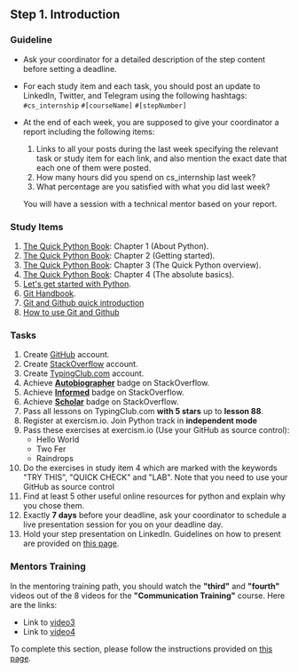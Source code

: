 
## Step 1. Introduction

### Guideline

- Ask your coordinator for a detailed description of the step content before setting a deadline.

- For each study item and each task, you should post an update to LinkedIn, Twitter, and Telegram using the following hashtags:
`#cs_internship`
`#[courseName]`
`#[stepNumber]`

- At the end of each week, you are supposed to give your coordinator a report including the following items:
  1. Links to all your posts during the last week specifying the relevant task or study item for each link, and also mention the exact date that each one of them were posted.
  2. How many hours did you spend on cs_internship last week?
  3. What percentage are you satisfied with what you did last week?

  You will have a session with a technical mentor based on your report.


### Study Items

  1. [The Quick Python Book](README.md): Chapter 1 (About Python).
  2. [The Quick Python Book](README.md): Chapter 2 (Getting started).
  3. [The Quick Python Book](README.md): Chapter 3 (The Quick Python overview).
  4. [The Quick Python Book](README.md): Chapter 4 (The absolute basics).
  5. [Let's get started with Python](https://github.com/mrhajbabaei/get-started-with-python).
  6. [Git Handbook](https://guides.github.com/introduction/git-handbook/).
  7. [Git and Github quick introduction](https://youtu.be/wpISo9TNjfU?si=bP6GuAHQXNQQx5fS)
  8. [How to use Git and Github](https://youtu.be/HkdAHXoRtos?si=GuoimMTGpS0dGwYm)


### Tasks
  
  1. Create [GitHub](https://github.com) account.
  2. Create [StackOverflow](https://stackoverflow.com) account.
  3. Create [TypingClub.com](https://www.typingclub.com) account.
  4. Achieve [**Autobiographer**](https://stackoverflow.com/help/badges/9/autobiographer) badge on StackOverflow.
  5. Achieve [**Informed**](https://stackoverflow.com/help/badges/2600/informed) badge on StackOverflow.
  6. Achieve [**Scholar**](https://stackoverflow.com/help/badges/10/scholar) badge on StackOverflow.
  7. Pass all lessons on TypingClub.com **with 5 stars** up to **lesson 88**.
  8. Register at exercism.io. Join Python track in **independent mode**
  9. Pass these exercises at exercism.io (Use your GitHub as source control):
      - Hello World
      - Two Fer
      - Raindrops
  10. Do the exercises in study item 4 which are marked with the keywords "TRY THIS", "QUICK CHECK" and "LAB". Note that you need to use your GitHub as source control
  11. Find at least 5 other useful online resources for python and explain why you chose them.
  12. Exactly **7 days** before your deadline, ask your coordinator to schedule a live presentation session for you on your deadline day.
  13. Hold your step presentation on LinkedIn. Guidelines on how to present are provided on [this page](https://github.com/cs-internship/cs-internship-spec/blob/master/courses/presentation-guidelines.md).


### Mentors Training

In the mentoring training path, you should watch the **"third"** and **"fourth"** videos out of the 8 videos for the **"Communication Training"** course. Here are the links:

- Link to [video3](https://drive.google.com/file/d/1omtXZwZCVE7mmtQNM1TnGy7Py5KXLgBx/view?usp=sharing)
- Link to [video4](https://drive.google.com/file/d/1Nr_vAxNQ3wx7zOrc7v7RJNHfRWFTSac-/view?usp=sharing)

To complete this section, please follow the instructions provided on [this page](https://github.com/cs-internship/cs-internship-spec/blob/master/courses/mentoring-workshops-instruction.md).
 

